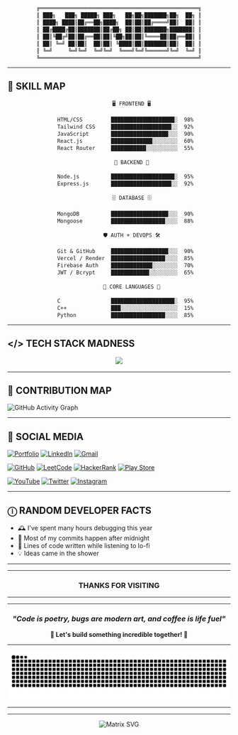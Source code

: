 <div align="center">

```ascii

╔══════════════════════════════════════════════════╗
║ ███╗   ███╗ █████╗ ███╗   ██╗██╗███████╗██╗  ██╗ ║
║ ████╗ ████║██╔══██╗████╗  ██║██║██╔════╝██║  ██║ ║
║ ██╔████╔██║███████║██╔██╗ ██║██║███████╗███████║ ║
║ ██║╚██╔╝██║██╔══██║██║╚██╗██║██║╚════██║██╔══██║ ║
║ ██║ ╚═╝ ██║██║  ██║██║ ╚████║██║███████║██║  ██║ ║
║ ╚═╝     ╚═╝╚═╝  ╚═╝╚═╝  ╚═══╝╚═╝╚══════╝╚═╝  ╚═╝ ║
╚══════════════════════════════════════════════════╝

```

</div>

---

## 💪 SKILL MAP

<div align="center">

```
        🖥️ FRONTEND 🖥️

    HTML/CSS         ████████████████████░  98%
    Tailwind CSS     ███████████████████░░  92%
    JavaScript       ██████████████████░░░  90%
    React.js         █████████████░░░░░░░░  60%
    React Router     ███████████░░░░░░░░░░  55%

        🔧 BACKEND 🔧

    Node.js          ████████████████████░  95%
    Express.js       ███████████████████░░  92%

        🗄️ DATABASE 🗄️

    MongoDB          ██████████████████░░░  90%
    Mongoose         █████████████████░░░░  88%

        🛡️ AUTH + DEVOPS 🛠️

    Git & GitHub     ██████████████████░░░  90%
    Vercel / Render  █████████████████░░░░  85%
    Firebase Auth    █████████████░░░░░░░░  70%
    JWT / Bcrypt     ████████████░░░░░░░░░  65%

        🧠 CORE LANGUAGES 🧠

    C                ████████████████████░  95%
    C++              ███░░░░░░░░░░░░░░░░░░  15%
    Python           █████████████████░░░░  85%
```

</div>

---

## </> TECH STACK MADNESS

<div align="center">

<img src="https://skillicons.dev/icons?i=html,css,js,react,tailwind,nodejs,express,mongodb,git,github,firebase,kotlin,python,c,cpp,figma,netlify,vercel,vscode,notion&theme=dark&perline=10" />

</div>

---

## 🧩 CONTRIBUTION MAP

<div>

![GitHub Activity Graph](https://github-readme-activity-graph.vercel.app/graph?username=ManishKrBarman&theme=react-dark&hide_border=true&bg_color=0D1117&color=F85D7F&line=F85D7F&point=FFFFFF)

</div>

---

## 🔗 SOCIAL MEDIA

<div>

[![Portfolio](https://img.shields.io/badge/Portfolio-FF5722.svg?style=for-the-badge&logo=web&logoColor=white)](https://intmind.netlify.app/)
[![LinkedIn](https://img.shields.io/badge/LinkedIn-0A66C2.svg?style=for-the-badge&logo=linkedin&logoColor=white)](https://www.linkedin.com/in/ManishKrBarman)
[![Gmail](https://img.shields.io/badge/Gmail-EA4335.svg?style=for-the-badge&logo=gmail&logoColor=white)](mailto:manishkumarbarman111@gmail.com)

[![GitHub](https://img.shields.io/badge/GitHub-181717.svg?style=for-the-badge&logo=github&logoColor=white)](https://github.com/ManishKrBarman/)
[![LeetCode](https://img.shields.io/badge/LeetCode-FFA116.svg?style=for-the-badge&logo=leetcode&logoColor=white)](https://leetcode.com/u/ManishKrBarman/)
[![HackerRank](https://img.shields.io/badge/HackerRank-00EA64.svg?style=for-the-badge&logo=hackerrank&logoColor=white)](https://www.hackerrank.com/profile/manishkumarbarm2)
[![Play Store](https://img.shields.io/badge/Google_Play-414141.svg?style=for-the-badge&logo=google-play&logoColor=white)](https://play.google.com/store/apps/dev?id=5792144858575749880)

[![YouTube](https://img.shields.io/badge/YouTube-FF0000.svg?style=for-the-badge&logo=youtube&logoColor=white)](https://www.youtube.com/@manishkumarbarman)
[![Twitter](https://img.shields.io/badge/Twitter-1DA1F2.svg?style=for-the-badge&logo=twitter&logoColor=white)](https://x.com/ManishKrBarman)
[![Instagram](https://img.shields.io/badge/Instagram-E4405F.svg?style=for-the-badge&logo=instagram&logoColor=white)](https://www.instagram.com/manishkumarbarman.io)

</div>

---
## ⓘ RANDOM DEVELOPER FACTS

<div>

- 🕰️ I've spent many hours debugging this year
- 🌙 Most of my commits happen after midnight
- 🎵 Lines of code written while listening to lo-fi
- 💡 Ideas came in the shower

</div>

---
---
<div align='center'>

###  THANKS FOR VISITING
</div>

---
---

<div align="center">

### *"Code is poetry, bugs are modern art, and coffee is life fuel"*

**🌟 Let's build something incredible together! 🌟**

</div>

---

<div>

![Snake eating my contributions](https://raw.githubusercontent.com/ManishKrBarman/ManishKrBarman/output/github-contribution-grid-snake.svg)

</div>

---
---

<div align="center">

![Matrix SVG](https://raw.githubusercontent.com/rodrigograca31/rodrigograca31/master/matrix.svg)

</div>

